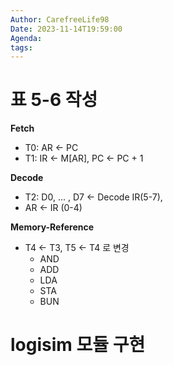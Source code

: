```yaml
---
Author: CarefreeLife98
Date: 2023-11-14T19:59:00
Agenda: 
tags:
---
```

# 표 5-6 작성
**Fetch**
- T0: AR <- PC
- T1: IR <- M[AR], PC <- PC + 1

**Decode**
- T2: D0, ... , D7 <- Decode IR(5-7), 
- AR <- IR (0-4)

**Memory-Reference**
- T4 <- T3, T5 <- T4 로 변경
	- AND
	- ADD
	- LDA
	- STA
	- BUN

# logisim 모듈 구현
